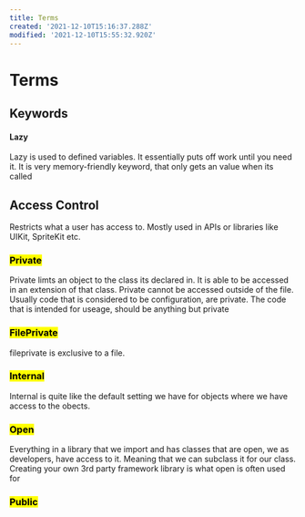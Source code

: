 ```yaml
---
title: Terms
created: '2021-12-10T15:16:37.288Z'
modified: '2021-12-10T15:55:32.920Z'
---
```


# Terms

## Keywords
#### Lazy
Lazy is used to defined variables. It essentially puts off work until you need it. It is very memory-friendly keyword, that only gets an value when its called

## Access Control
Restricts what a user has access to. Mostly used in APIs or libraries like UIKit, SpriteKit etc.

### <mark>Private</mark>
Private limts an object to the class its declared in. It is able to be accessed in an extension of that class. Private cannot be accessed outside of the file. Usually code that is considered to be configuration, are private. The code that is intended for useage, should be anything but private

### <mark>FilePrivate</mark>
fileprivate is exclusive to a file. 

### <mark>Internal</mark>
Internal is quite like the default setting we have for objects where we have access to the obects.

### <mark>Open</mark>
Everything in a library that we import and has classes that are open, we as developers, have access to it. Meaning that we can subclass it for our class. Creating your own 3rd party framework library is what open is often used for

### <mark>Public</mark>

